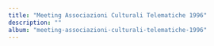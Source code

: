 ```yaml
---
title: "Meeting Associazioni Culturali Telematiche 1996"
description: ""
album: "meeting-associazioni-culturali-telematiche-1996"
---
```

